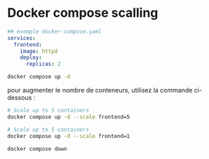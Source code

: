 # Docker compose scalling

```yaml
## exemple docker-compose.yaml
services:
  frontend:
    image: httpd
    deploy:
      replicas: 2
```


```bash
docker compose up -d
```


pour augmenter le nombre de conteneurs, utilisez la commande ci-dessous :

```bash
# Scale up to 5 containers
docker compose up -d --scale frontend=5
```

```bash
# Scale up to 5 containers
docker compose up -d --scale frontend=1
```

```bash
docker compose down
```